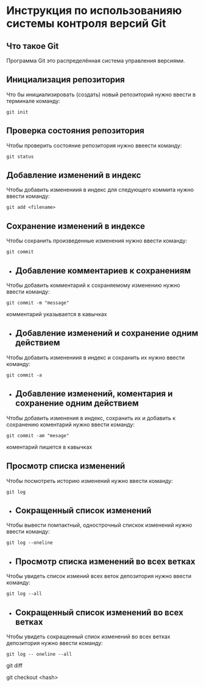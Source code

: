 # **Инструкция по использованияю системы контроля версий Git**

## Что такое Git

Программа Git это распределённая система управления версиями.

## Инициализация репозитория

Что бы инициализировать (создать) новый репозиторий нужно ввести в терминале команду:

    git init

## Проверка состояния репозитория

Чтобы проверить состояние репозитория нужно ввеести команду:

    git status

## Добавление изменений в индекс

Чтобы добавить изменениия в индекс для следующего коммита нужно ввести команду:

    git add <filename>

## Сохранение изменений в индексе

Чтобы сохранить произведенные изменения нужно ввести команду:

    git commit

* ## Добавление комментариев к сохранениям

Чтобы добавить комментарий к сохраняемому изменению нужно ввести команду:

    git commit -m "message"

комментарий указывается в кавычках

* ## Добавление изменений и сохранение одним действием

Чтобы добавить изменениия в индекс и сохранить их нужно ввести команду:

    git commit -a

* ## Добавление изменений, коментария и сохранение одним действием

Чтобы добавить изменения в индекс, сохранить их и добавить к сохранению коментарий нужно ввести команду:

    git commit -am "mesage"

коментарий пишется в кавычках

## Просмотр списка изменений

Чтобы посмотреть историю изменений нужно ввести команду:

    git log

* ## Сокращенный список изменений

Чтобы вывести помпактный, однострочный спискок изменений нужно ввести команду:


    git log --oneline

* ## Просмотр списка изменений во всех ветках
Чтобы увидеть список измений всех веток депозитория нужно ввести команду:

    git log --all

* ## Сокращенный список изменений во всех ветках

Чтобы увидеть сокращенный спиок изменений во всех ветках депозитория нужно ввести команду:

    git log -- oneline --all



git diff

git checkout \<hash>